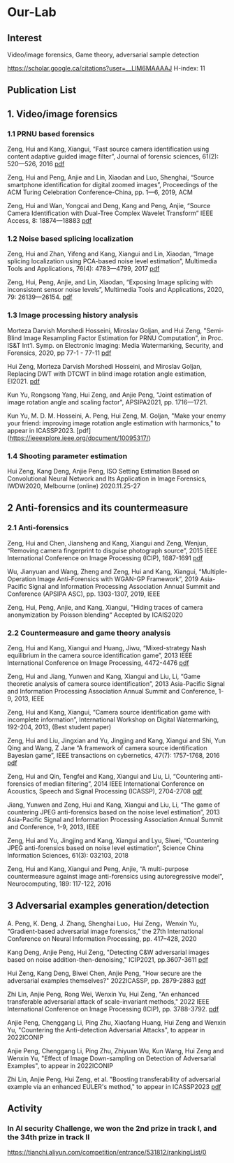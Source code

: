 # Our-Lab

## Interest
Video/image forensics, Game theory, adversarial sample detection

https://scholar.google.ca/citations?user=__LlM6MAAAAJ H-index: 11

## Publication List

## 1. Video/image forensics 

### 1.1 PRNU based forensics
Zeng, Hui and Kang, Xiangui, “Fast source camera identification using content adaptive guided image filter”, Journal of forensic sciences, 61(2): 520—526, 2016 [pdf](https://onlinelibrary.wiley.com/doi/pdf/10.1111/1556-4029.13017)

Zeng, Hui and Peng, Anjie and Lin, Xiaodan and Luo, Shenghai, “Source smartphone identification for digital zoomed images”, Proceedings of the ACM Turing Celebration Conference-China, pp. 1—6, 2019, ACM

Zeng, Hui and Wan, Yongcai and Deng, Kang and Peng, Anjie, “Source Camera Identification with Dual-Tree Complex Wavelet Transform” IEEE Access, 8: 18874—18883 [pdf](https://ieeexplore.ieee.org/document/8966247)


### 1.2 Noise based splicing localization
Zeng, Hui and Zhan, Yifeng and Kang, Xiangui and Lin, Xiaodan, “Image splicing localization using PCA-based noise level estimation”, Multimedia Tools and Applications, 76(4): 4783—4799, 2017 [pdf](https://link.springer.com/article/10.1007/s11042-016-3712-8)

Zeng, Hui, Peng, Anjie, and Lin, Xiaodan, “Exposing Image splicing with inconsistent sensor noise levels”, Multimedia Tools and Applications, 2020, 79: 26139—26154. [pdf](https://link.springer.com/article/10.1007/s11042-020-09280-z) 


### 1.3 Image processing history analysis
Morteza Darvish Morshedi Hosseini, Miroslav Goljan, and Hui Zeng, "Semi-Blind Image Resampling Factor Estimation for PRNU Computation", in Proc. IS&T Int’l. Symp. on Electronic Imaging: Media Watermarking, Security, and Forensics, 2020, pp 77-1 - 77-11 [pdf](https://library.imaging.org/ei/articles/32/4/art00008)

Hui Zeng, Morteza Darvish Morshedi Hosseini, and Miroslav Goljan, Replacing DWT with DTCWT in blind image rotation angle estimation, EI2021. [pdf](https://library.imaging.org/ei/articles/33/4/art00006)  

Kun Yu, Rongsong Yang, Hui Zeng, and Anjie Peng, "Joint estimation of image rotation angle and scaling factor", APSIPA2021, pp. 1716—1721.

Kun Yu, M. D. M. Hosseini, A. Peng, Hui Zeng, M. Goljan, "Make your enemy your friend: improving image rotation angle estimation with harmonics," to appear in ICASSP2023. [pdf]
(https://ieeexplore.ieee.org/document/10095317/)

### 1.4 Shooting parameter estimation
Hui Zeng, Kang Deng, Anjie Peng, ISO Setting Estimation Based on Convolutional Neural Network and Its Application in Image Forensics, IWDW2020, Melbourne (online) 2020.11.25-27


## 2 Anti-forensics and its countermeasure

### 2.1 Anti-forensics
Zeng, Hui and Chen, Jiansheng and Kang, Xiangui and Zeng, Wenjun, “Removing camera fingerprint to disguise photograph source”, 2015 IEEE International Conference on Image Processing (ICIP), 1687-1691 [pdf](https://ieeexplore.ieee.org/document/7351088/)

Wu, Jianyuan and Wang, Zheng and Zeng, Hui and Kang, Xiangui, “Multiple-Operation Image Anti-Forensics with WGAN-GP Framework”, 2019 Asia-Pacific Signal and Information Processing Association Annual Summit and Conference (APSIPA ASC), pp. 1303-1307, 2019, IEEE

Zeng, Hui, Peng, Anjie, and Kang, Xiangui, "Hiding traces of camera anonymization by Poisson blending“ Accepted by ICAIS2020

### 2.2 Countermeasure and game theory analysis
Zeng, Hui and Kang, Xiangui and Huang, Jiwu, “Mixed-strategy Nash equilibrium in the camera source identification game”, 2013 IEEE International Conference on Image Processing, 4472-4476 [pdf](https://ieeexplore.ieee.org/document/6738921/)

Zeng, Hui and Jiang, Yunwen and Kang, Xiangui and Liu, Li, “Game theoretic analysis of camera source identification”, 2013 Asia-Pacific Signal and Information Processing Association Annual Summit and Conference, 1-9, 2013, IEEE

Zeng, Hui and Kang, Xiangui, “Camera source identification game with incomplete information”, International Workshop on Digital Watermarking, 192-204, 2013, (Best student paper)

Zeng, Hui and Liu, Jingxian and Yu, Jingjing and Kang, Xiangui and Shi, Yun Qing and Wang, Z Jane “A framework of camera source identification Bayesian game”, IEEE transactions on cybernetics, 47(7): 1757-1768, 2016 [pdf](https://ieeexplore.ieee.org/document/7469854/)

Zeng, Hui and Qin, Tengfei and Kang, Xiangui and Liu, Li, “Countering anti-forensics of median filtering”, 2014 IEEE International Conference on Acoustics, Speech and Signal Processing (ICASSP), 2704-2708 [pdf](https://ieeexplore.ieee.org/document/6854091)

Jiang, Yunwen and Zeng, Hui and Kang, Xiangui and Liu, Li, “The game of countering JPEG anti-forensics based on the noise level estimation”, 2013 Asia-Pacific Signal and Information Processing Association Annual Summit and Conference, 1-9, 2013, IEEE

Zeng, Hui and Yu, Jingjing and Kang, Xiangui and Lyu, Siwei, “Countering JPEG anti-forensics based on noise level estimation”, Science China Information Sciences, 61(3): 032103, 2018

Zeng, Hui and Kang, Xiangui and Peng, Anjie, “A multi-purpose countermeasure against image anti-forensics using autoregressive model”, Neurocomputing, 189: 117-122, 2016


## 3 Adversarial examples generation/detection  

A. Peng, K. Deng, J. Zhang, Shenghai Luo，Hui Zeng，Wenxin Yu, “Gradient-based adversarial image forensics,” the 27th International Conference on Neural Information Processing, pp. 417–428, 2020 

Kang Deng, Anjie Peng, Hui Zeng, "Detecting C&W adversarial images based on noise addition-then-denoising," ICIP2021, pp.3607-3611 [pdf](https://ieeexplore.ieee.org/document/9506804/)

Hui Zeng, Kang Deng, Biwei Chen, Anjie Peng, "How secure are the adversarial examples themselves?" 2022ICASSP, pp. 2879-2883 [pdf](https://ieeexplore.ieee.org/document/9747206)

Zhi Lin, Anjie Peng, Rong Wei, Wenxin Yu, Hui Zeng, "An enhanced transferable adversarial attack of scale-invariant methods," 2022 IEEE International Conference on Image Processing (ICIP), pp. 3788-3792. [pdf](https://ieeexplore.ieee.org/document/9897429/)

Anjie Peng, Chenggang Li, Ping Zhu, Xiaofang Huang, Hui Zeng and Wenxin Yu, "Countering the Anti-detection Adversarial Attacks", to appear in 2022ICONIP

Anjie Peng, Chenggang Li, Ping Zhu, Zhiyuan Wu, Kun Wang, Hui Zeng and Wenxin Yu, "Effect of Image Down-sampling on Detection of Adversarial Examples", to appear in 2022ICONIP

Zhi Lin, Anjie Peng, Hui Zeng, et al. "Boosting transferability of adversarial example via an enhanced EULER's method," to appear in ICASSP2023 [pdf](https://ieeexplore.ieee.org/document/10096558/)

## Activity
### In AI security Challenge, we won the 2nd prize in track I, and the 34th prize in track II 

https://tianchi.aliyun.com/competition/entrance/531812/rankingList/0
